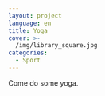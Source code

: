 ```yaml
---
layout: project
language: en
title: Yoga
cover: >-
  /img/library_square.jpg
categories:
  - Sport
---
```

Come do some yoga.